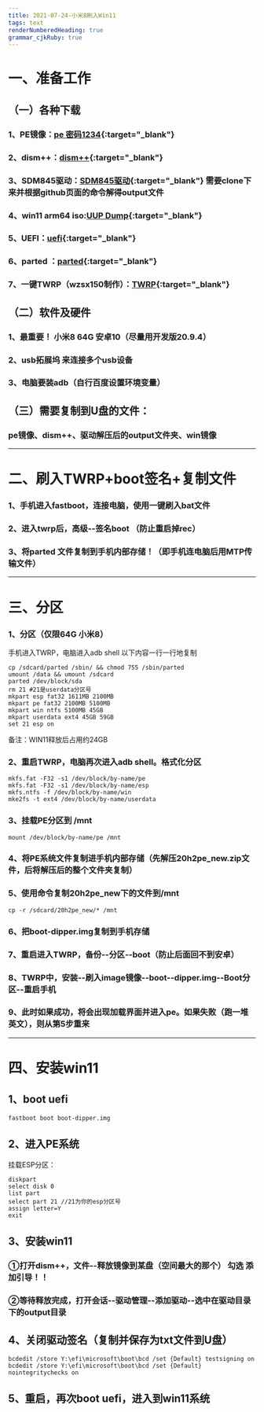 ```yaml
---
title: 2021-07-24-小米8刷入Win11
tags: text
renderNumberedHeading: true
grammar_cjkRuby: true
---
```


# 一、准备工作  
## （一）各种下载   
### 1、PE镜像：[pe 密码1234](https://pan.adycloud.com/s/aOWuO){:target="_blank"}    
### 2、dism++：[dism++](http://www.chuyu.me/zh-Hans/index.html){:target="_blank"}      
### 3、SDM845驱动：[SDM845驱动](https://github.com/edk2-porting/WOA-Drivers){:target="_blank"}   需要clone下来并根据github页面的命令解得output文件    
### 4、win11 arm64 iso:[UUP Dump](https://uupdump.net/?lang=zh-cn){:target="_blank"}      
### 5、UEFI：[uefi](https://github.com/edk2-porting/edk2-sdm845/releases){:target="_blank"}      
### 6、parted  ：[parted](https://wwa.lanzoui.com/izy3qrsd8ab){:target="_blank"}  
### 7、一键TWRP（wzsx150制作）：[TWRP](https://wwa.lanzoui.com/icFdWrsd98f){:target="_blank"}  
## （二）软件及硬件  
### 1、最重要！ 小米8  64G 安卓10（尽量用开发版20.9.4）
### 2、usb拓展坞 来连接多个usb设备   
### 3、电脑要装adb（自行百度设置环境变量）  
## （三）需要复制到U盘的文件：  
### pe镜像、dism++、驱动解压后的output文件夹、win镜像


----------
# 二、刷入TWRP+boot签名+复制文件
### 1、手机进入fastboot，连接电脑，使用一键刷入bat文件  
### 2、进入twrp后，高级--签名boot （防止重启掉rec）
### 3、**将parted 文件复制到手机内部存储！（即手机连电脑后用MTP传输文件）**


----------

# 三、分区  
### 1、分区（仅限64G 小米8） 
手机进入TWRP，电脑进入adb shell
以下内容一行一行地复制
``` 
cp /sdcard/parted /sbin/ && chmod 755 /sbin/parted
umount /data && umount /sdcard
parted /dev/block/sda
rm 21 #21是userdata分区号
mkpart esp fat32 1611MB 2100MB
mkpart pe fat32 2100MB 5100MB
mkpart win ntfs 5100MB 45GB   
mkpart userdata ext4 45GB 59GB  
set 21 esp on  
```
备注：WIN11释放后占用约24GB
### 2、重启TWRP，电脑再次进入adb shell。格式化分区

``` 
mkfs.fat -F32 -s1 /dev/block/by-name/pe
mkfs.fat -F32 -s1 /dev/block/by-name/esp
mkfs.ntfs -f /dev/block/by-name/win
mke2fs -t ext4 /dev/block/by-name/userdata
```
### 3、挂载PE分区到 /mnt

``` 
mount /dev/block/by-name/pe /mnt
```
### 4、将PE系统文件复制进手机内部存储（先解压20h2pe_new.zip文件，后将解压后的整个文件夹复制）  

### 5、使用命令复制20h2pe_new下的文件到/mnt
``` 
cp -r /sdcard/20h2pe_new/* /mnt
```
### 6、把boot-dipper.img复制到手机存储
### 7、重启进入TWRP，备份--分区--boot（防止后面回不到安卓）
### 8、TWRP中，安装--刷入image镜像--boot--dipper.img--Boot分区--重启手机
### 9、此时如果成功，将会出现加载界面并进入pe。如果失败（跑一堆英文），则从第5步重来

----------

# 四、安装win11
## 1、boot uefi
``` 
fastboot boot boot-dipper.img
```
## 2、进入PE系统  
挂载ESP分区：  

``` 
diskpart
select disk 0
list part
select part 21 //21为你的esp分区号
assign letter=Y
exit
```
## 3、安装win11
### ①打开dism++，文件--释放镜像到某盘（空间最大的那个） **勾选 添加引导！！**  
### ②等待释放完成，打开会话--驱动管理--添加驱动--选中在驱动目录下的output目录  

## 4、关闭驱动签名（复制并保存为txt文件到U盘）

``` 
bcdedit /store Y:\efi\microsoft\boot\bcd /set {Default} testsigning on
bcdedit /store Y:\efi\microsoft\boot\bcd /set {Default} nointegritychecks on
```
## 5、重启，再次boot uefi，进入到win11系统
